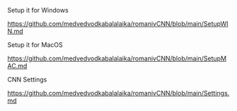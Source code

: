 






Setup it for Windows 
  
  https://github.com/medvedvodkabalalaika/romanivCNN/blob/main/SetupWIN.md

Setup it for MacOS
  
  https://github.com/medvedvodkabalalaika/romanivCNN/blob/main/SetupMAC.md

CNN Settings

  https://github.com/medvedvodkabalalaika/romanivCNN/blob/main/Settings.md
